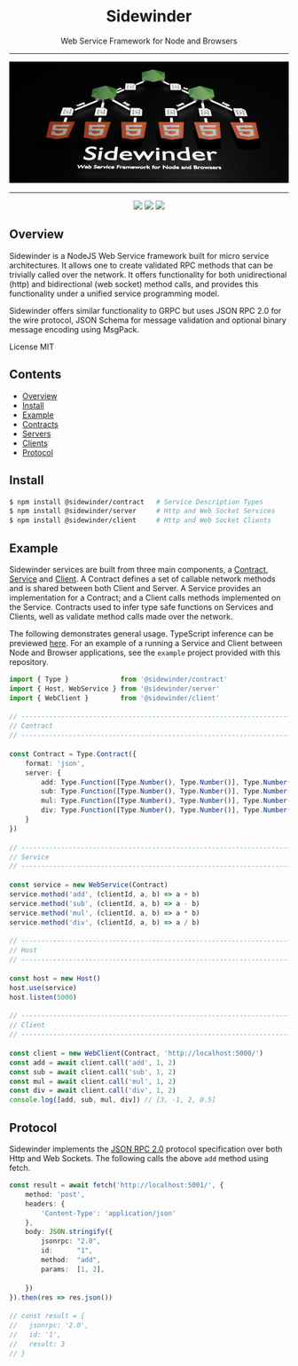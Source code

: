 <div align='center'>

<h1>Sidewinder</h1>

<p>Web Service Framework for Node and Browsers</p>

<hr />

<img src="https://github.com/sinclairzx81/sidewinder/blob/master/build/assets/sidewinder.png?raw=true" />

<hr />

[<img src="https://img.shields.io/npm/v/@sidewinder/contract?label=%40sidewinder%2Fcontract">](https://www.npmjs.com/package/@sidewinder/contract) [<img src="https://img.shields.io/npm/v/@sidewinder/server?label=%40sidewinder%2Fserver">](https://www.npmjs.com/package/@sidewinder/server) [<img src="https://img.shields.io/npm/v/@sidewinder/client?label=%40sidewinder%2Fclient">](https://www.npmjs.com/package/@sidewinder/client)


</div>

## Overview

Sidewinder is a NodeJS Web Service framework built for micro service architectures. It allows one to create validated RPC methods that can be trivially called over the network. It offers functionality for both unidirectional (http) and bidirectional (web socket) method calls, and provides this functionality under a unified service programming model.

Sidewinder offers similar functionality to GRPC but uses JSON RPC 2.0 for the wire protocol, JSON Schema for message validation and optional binary message encoding using MsgPack.

License MIT

## Contents

- [Overview](#Overview)
- [Install](#Install)
- [Example](#Example)
- [Contracts](libs/contract/readme.md)
- [Servers](libs/server/readme.md)
- [Clients](libs/client/readme.md)
- [Protocol](#Protocol)

## Install

```bash
$ npm install @sidewinder/contract   # Service Description Types
$ npm install @sidewinder/server     # Http and Web Socket Services
$ npm install @sidewinder/client     # Http and Web Socket Clients
```

## Example

Sidewinder services are built from three main components, a [Contract](libs/contract/readme.md), [Service](libs/server/readme.md) and [Client](libs/client/readme.md). A Contract defines a set of callable network methods and is shared between both Client and Server. A Service provides an implementation for a Contract; and a Client calls methods implemented on the Service. Contracts used to infer type safe functions on Services and Clients, well as validate method calls made over the network.

The following demonstrates general usage. TypeScript inference can be previewed [here](https://www.typescriptlang.org/play?#code/JYWwDg9gTgLgBAbzgFQJ5gKZwL5z-g-AMyghDgHIABAZ2ABMMB3YAO0agHoBjCVmKAENuMCgChQkWIjgAJCDRgAaOAHUMAIwDKGKADdg3LLhJlKtBszYdONXXt3jJ0eEnUaAwgBtgGfjkJiUnJqOkYWdl0eHz9RMTFOTjgAWlS09IzMrOyc3LychKSPPgFhGEKU-Krqmtr0+N5WRThi-iEROABeFHQMADpW0pEACgQxAjt9XQAuRHHAuEF6elm0TD6AMQBXVhFgPmGAbTX+gDktkA1dYYBKFRO+88vrm4Bde97Hi6uoW7v5wI0LYaVafba7GD7VhHB5PH63D7rOEvd49JHfF7-BZwEBbLyg9bgvYHY6fZG-O5os4Yimo2E0v5KAGEejAPQE-pEyEk+nPCmI6l8250skMm5Y-DYMTYG7xRKVOqKpVKio6fSGDAVZXanX5Bp8ZqTAxGLpwVjMNSaNXGjDDQbtGCyo0avogDAwAAWEHowwoS3oFBUw24MX4AEl6CpBCoNDcugA+RZwADUcFjYmdRld7q9PooQI0gbgwdDMAjUZjcc6icEKTTTvsLrdnu9vtxXiLJd84cji0rCaTACp6xnG1nm7nfay9J2Q92y73o-WB7WkumtbrN1vUhV5IoN9vD8r9U14F7mt1zUw5AoYLcxOeYH0tnZhpmMLLH30fIo-MMAKwAAzAbKB5HuBNQVN485gRBcG5CezRzrEppXpanilnaJQOioFAejAMBgNMiReBA3CCF4j7TEBwGcBQsqNM0-qmoITCCMA8DIfwfTkV4Xi+v6RYAIwqAATAxBrwAWLFsRxcBcU+vH8fmwLCWJEmnjieIyexnGljxFHKe2alwOJYiMfA046XJCkGXxU5siZZmMRAXj9KRADmRz+ioBYqO2KjTq8cbyocADMKjJCJpkqIBfT-q8QA). For an example of a running a Service and Client between Node and Browser applications, see the `example` project provided with this repository.

```typescript
import { Type }             from '@sidewinder/contract'
import { Host, WebService } from '@sidewinder/server'
import { WebClient }        from '@sidewinder/client'

// ---------------------------------------------------------------------------
// Contract
// ---------------------------------------------------------------------------

const Contract = Type.Contract({
    format: 'json',
    server: {
        add: Type.Function([Type.Number(), Type.Number()], Type.Number()),
        sub: Type.Function([Type.Number(), Type.Number()], Type.Number()),
        mul: Type.Function([Type.Number(), Type.Number()], Type.Number()),
        div: Type.Function([Type.Number(), Type.Number()], Type.Number()),
    }
})

// ---------------------------------------------------------------------------
// Service
// ---------------------------------------------------------------------------

const service = new WebService(Contract)
service.method('add', (clientId, a, b) => a + b)
service.method('sub', (clientId, a, b) => a - b)
service.method('mul', (clientId, a, b) => a * b)
service.method('div', (clientId, a, b) => a / b)

// ---------------------------------------------------------------------------
// Host
// ---------------------------------------------------------------------------

const host = new Host()
host.use(service)
host.listen(5000)

// ---------------------------------------------------------------------------
// Client
// ---------------------------------------------------------------------------

const client = new WebClient(Contract, 'http://localhost:5000/')
const add = await client.call('add', 1, 2)
const sub = await client.call('sub', 1, 2)
const mul = await client.call('mul', 1, 2)
const div = await client.call('div', 1, 2)
console.log([add, sub, mul, div]) // [3, -1, 2, 0.5]
```

## Protocol

Sidewinder implements the [JSON RPC 2.0](https://www.jsonrpc.org/specification) protocol specification over both Http and Web Sockets. The following calls the above `add` method using fetch.

```typescript
const result = await fetch('http://localhost:5001/', {
    method: 'post',
    headers: {
        'Content-Type': 'application/json'
    },
    body: JSON.stringify({
        jsonrpc: "2.0",
        id:      "1",
        method:  "add",
        params:  [1, 2],
        
    })
}).then(res => res.json())

// const result = {
//   jsonrpc: '2.0', 
//   id: '1', 
//   result: 3
// }
```